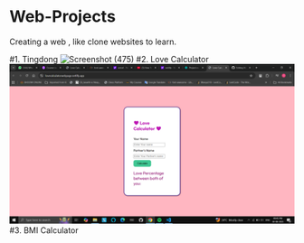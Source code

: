 # Web-Projects
Creating a web , like clone websites to learn.


#1. Tingdong
   ![Screenshot (475)](https://github.com/user-attachments/assets/baeee589-2eb6-41b1-96b0-11b82b14b133)
#2. Love Calculator
   ![Project Screenshot](https://github.com/ChandanGowdaKS/Web-Projects/blob/main/Images/Screenshot%20(718).png)
#3. BMI Calculator


